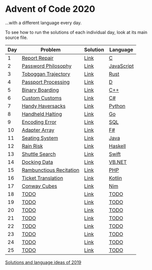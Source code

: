 # Advent of Code 2020
...with a different language every day.

To see how to run the solutions of each individual day, look at its main source file.

| Day | Problem                                                         | Solution   | Language                                                                |
|-----|-----------------------------------------------------------------|------------|-------------------------------------------------------------------------|
| 1   | [Report Repair](https://adventofcode.com/2020/day/1)            | [Link](01) | [C](https://en.wikipedia.org/wiki/C_(programming_language))             |
| 2   | [Password Philosophy](https://adventofcode.com/2020/day/2)      | [Link](02) | [JavaScript](https://en.wikipedia.org/wiki/JavaScript)                  |
| 3   | [Toboggan Trajectory](https://adventofcode.com/2020/day/3)      | [Link](03) | [Rust](https://en.wikipedia.org/wiki/Rust_(programming_language))       |
| 4   | [Passport Processing](https://adventofcode.com/2020/day/4)      | [Link](04) | [D](https://en.wikipedia.org/wiki/D_(programming_language))             |
| 5   | [Binary Boarding](https://adventofcode.com/2020/day/5)          | [Link](05) | [C++](https://en.wikipedia.org/wiki/C++)                                |
| 6   | [Custom Customs](https://adventofcode.com/2020/day/6)           | [Link](06) | [C#](https://en.wikipedia.org/wiki/C-Sharp)                             |
| 7   | [Handy Haversacks](https://adventofcode.com/2020/day/7)         | [Link](07) | [Python](https://en.wikipedia.org/wiki/Python_(programming_language))   |
| 8   | [Handheld Halting](https://adventofcode.com/2020/day/8)         | [Link](08) | [Go](https://en.wikipedia.org/wiki/Go_(programming_language))           |
| 9   | [Encoding Error](https://adventofcode.com/2020/day/9)           | [Link](09) | [SQL](https://en.wikipedia.org/wiki/SQLite)                             |
| 10  | [Adapter Array](https://adventofcode.com/2020/day/10)           | [Link](10) | [F#](https://en.wikipedia.org/wiki/F_Sharp_(programming_language))      |
| 11  | [Seating System](https://adventofcode.com/2020/day/11)          | [Link](11) | [Java](https://en.wikipedia.org/wiki/Java_(programming_language))       |
| 12  | [Rain Risk](https://adventofcode.com/2020/day/12)               | [Link](12) | [Haskell](https://en.wikipedia.org/wiki/Haskell_(programming_language)) |
| 13  | [Shuttle Search](https://adventofcode.com/2020/day/13)          | [Link](13) | [Swift](https://en.wikipedia.org/wiki/Swift_(programming_language))     |
| 14  | [Docking Data](https://adventofcode.com/2020/day/14)            | [Link](14) | [VB.NET](https://en.wikipedia.org/wiki/Visual_Basic_.NET)               |
| 15  | [Rambunctious Recitation](https://adventofcode.com/2020/day/15) | [Link](15) | [PHP](https://en.wikipedia.org/wiki/PHP)                                |
| 16  | [Ticket Translation](https://adventofcode.com/2020/day/16)      | [Link](16) | [Kotlin](https://en.wikipedia.org/wiki/Kotlin_(programming_language))   |
| 17  | [Conway Cubes](https://adventofcode.com/2020/day/17)            | [Link](17) | [Nim](https://en.wikipedia.org/wiki/Nim_(programming_language))         |
| 18  | [TODO](https://adventofcode.com/2020/day/18)                    | [Link](18) | [TODO]()                                                                |
| 19  | [TODO](https://adventofcode.com/2020/day/19)                    | [Link](19) | [TODO]()                                                                |
| 20  | [TODO](https://adventofcode.com/2020/day/20)                    | [Link](20) | [TODO]()                                                                |
| 21  | [TODO](https://adventofcode.com/2020/day/21)                    | [Link](21) | [TODO]()                                                                |
| 22  | [TODO](https://adventofcode.com/2020/day/22)                    | [Link](22) | [TODO]()                                                                |
| 23  | [TODO](https://adventofcode.com/2020/day/23)                    | [Link](23) | [TODO]()                                                                |
| 24  | [TODO](https://adventofcode.com/2020/day/24)                    | [Link](24) | [TODO]()                                                                |
| 25  | [TODO](https://adventofcode.com/2020/day/25)                    | [Link](25) | [TODO]()                                                                |

[Solutions and language ideas of 2019](https://github.com/nikeee/advent-of-code-2019)
